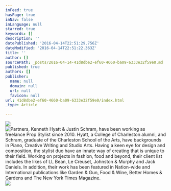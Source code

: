 ```yaml
---
inFeed: true
hasPage: true
inNav: false
inLanguage: null
starred: true
keywords: []
description: ''
datePublished: '2016-04-14T22:51:29.756Z'
dateModified: '2016-04-14T22:51:22.363Z'
title: ''
author: []
sourcePath: _posts/2016-04-14-41d8dbe2-ef60-4660-ba09-6333e32f59e0.md
published: true
authors: []
publisher:
  name: null
  domain: null
  url: null
  favicon: null
url: 41d8dbe2-ef60-4660-ba09-6333e32f59e0/index.html
_type: Article

---
```

![](https://the-grid-user-content.s3-us-west-2.amazonaws.com/2924fe66-ee99-4bb8-ac44-77ec10337137.jpg)
![Partners, Kenneth Hyatt & Justin Schram, have been working as freelance Prop Stylist since 2010. Hyatt, a College of Charleston alumni, and Schram, graduate of the Charleston School of the Arts, have backgrounds in Piano, Creative Writing and Studio Arts. Having a keen eye for design and composition, the stylist duo have an innate way of creating that is unique to their field.  Working on projects in fashion, food and beyond, their client list includes the likes of LL Bean, Le Creuset, Johnston & Murphy and Jack Daniels. In addition, their work has been featured in Nation-wide and International publications like Garden & Gun, Food & Wine, Better Homes & Gardens and The New York Times Magazine.](https://the-grid-user-content.s3-us-west-2.amazonaws.com/7f7fc196-5d1c-49cc-b83a-173b92328324.jpg)
![](https://the-grid-user-content.s3-us-west-2.amazonaws.com/3197eadc-4e1b-46ca-ad20-6272c8998326.png)